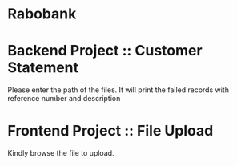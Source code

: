 # Rabobank
# Backend Project :: Customer Statement

Please enter the path of the files.
It will print the failed records with reference number and description

# Frontend Project :: File Upload

Kindly browse the file to upload.
